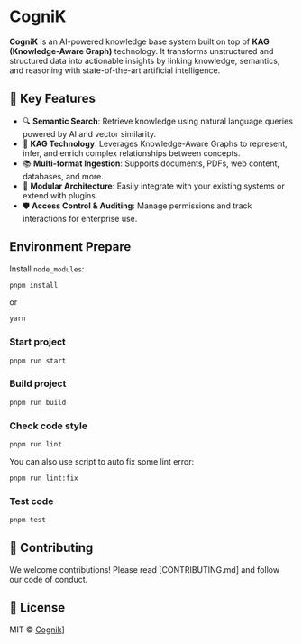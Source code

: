 # CogniK

**CogniK** is an AI-powered knowledge base system built on top of **KAG (Knowledge-Aware Graph)** technology. It transforms unstructured and structured data into actionable insights by linking knowledge, semantics, and reasoning with state-of-the-art artificial intelligence.

## 🚀 Key Features

- 🔍 **Semantic Search**: Retrieve knowledge using natural language queries powered by AI and vector similarity.
- 🧠 **KAG Technology**: Leverages Knowledge-Aware Graphs to represent, infer, and enrich complex relationships between concepts.
- 📚 **Multi-format Ingestion**: Supports documents, PDFs, web content, databases, and more.
- 🧩 **Modular Architecture**: Easily integrate with your existing systems or extend with plugins.
- 🛡️ **Access Control & Auditing**: Manage permissions and track interactions for enterprise use.

## Environment Prepare

Install `node_modules`:

```bash
pnpm install
```

or

```bash
yarn
```

### Start project

```bash
pnpm run start
```

### Build project

```bash
pnpm run build
```

### Check code style

```bash
pnpm run lint
```

You can also use script to auto fix some lint error:

```bash
pnpm run lint:fix
```

### Test code

```bash
pnpm test
```

## 🤝 Contributing

We welcome contributions! Please read [CONTRIBUTING.md] and follow our code of conduct.

## 📜 License

MIT © [Cognik](https://github.com/CogniK)]
